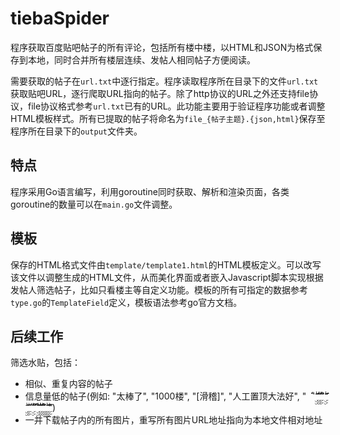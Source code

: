 # tiebaSpider

程序获取百度贴吧帖子的所有评论，包括所有楼中楼，以HTML和JSON为格式保存到本地，同时合并所有楼层连续、发帖人相同帖子方便阅读。

需要获取的帖子在`url.txt`中逐行指定。程序读取程序所在目录下的文件`url.txt`获取贴吧URL，逐行爬取URL指向的帖子。除了http协议的URL之外还支持file协议，file协议格式参考`url.txt`已有的URL。此功能主要用于验证程序功能或者调整HTML模板样式。所有已提取的帖子将命名为`file_{帖子主题}.{json,html}`保存至程序所在目录下的`output`文件夹。

## 特点

程序采用Go语言编写，利用goroutine同时获取、解析和渲染页面，各类goroutine的数量可以在`main.go`文件调整。

## 模板

保存的HTML格式文件由`template/template1.html`的HTML模板定义。可以改写该文件以调整生成的HTML文件，从而美化界面或者嵌入Javascript脚本实现根据发帖人筛选帖子，比如只看楼主等自定义功能。模板的所有可指定的数据参考`type.go`的`TemplateField`定义，模板语法参考go官方文档。

## 后续工作

筛选水贴，包括：

- 相似、重复内容的帖子
- 信息量低的帖子(例如: "太棒了", "1000楼", "[滑稽]", "人工置顶大法好", "　ۣۣۖۖۖิۖิิ ۣۣۖۖ ۖ ۣۣۖۖิ ۖิิۣۣۖۖۖิۖิิ ۣۣۖۖ ۖ ۣۣۖۖ ۖ ۣۣۖۖิ ۖิิۣۣۖۖิ ۖิิۣۣۖۖۖิۖิิ ۣۣۖۖ ۖ ۣۣิۣۣۣۖۖۖิۖิิ ۣۣۖۖ")
- 一并下载帖子内的所有图片，重写所有图片URL地址指向为本地文件相对地址
